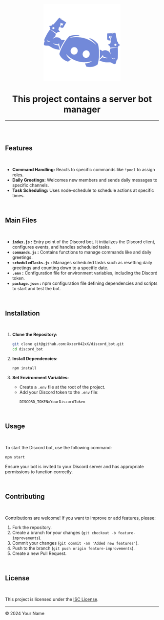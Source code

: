 <p align="center">
  <img src="images/discord.png" alt="discord_bot" style="width: 50%; height: auto;">
</p>

<h1 align="center">This project contains a server bot manager</h1>
<hr>
<br><br>

## Features

<br>

- **Command Handling:** Reacts to specific commands like `!pool` to assign roles.
- **Daily Greetings:** Welcomes new members and sends daily messages to specific channels.
- **Task Scheduling:** Uses node-schedule to schedule actions at specific times.
  
<br>

## Main Files

<br>

- **`index.js` :** Entry point of the Discord bot. It initializes the Discord client, configures events, and handles scheduled tasks.
- **`commands.js` :** Contains functions to manage commands like and daily greetings.
- **`scheduledTasks.js` :** Manages scheduled tasks such as resetting daily greetings and counting down to a specific date.
- **`.env` :** Configuration file for environment variables, including the Discord token.
- **`package.json` :** npm configuration file defining dependencies and scripts to start and test the bot.

<br>
  
## Installation

<br>

1. **Clone the Repository:**
   ```bash
   git clone git@github.com:Xxzer042xX/discord_bot.git
   cd discord_bot
   ```

2. **Install Dependencies:**
   ```bash
   npm install
   ```

3. **Set Environment Variables:**
   - Create a `.env` file at the root of the project.
   - Add your Discord token to the `.env` file:
     ```
     DISCORD_TOKEN=YourDiscordToken
     ```
<br>

## Usage

<br>

To start the Discord bot, use the following command:
```bash
npm start
```

Ensure your bot is invited to your Discord server and has appropriate permissions to function correctly.

<br>

## Contributing

<br>

Contributions are welcome! If you want to improve or add features, please:

1. Fork the repository.
2. Create a branch for your changes (`git checkout -b feature-improvements`).
3. Commit your changes (`git commit -am 'Added new features'`).
4. Push to the branch (`git push origin feature-improvements`).
5. Create a new Pull Request.

<br>

## License

<br>

This project is licensed under the [ISC License](https://opensource.org/licenses/ISC).

---

© 2024 Your Name
